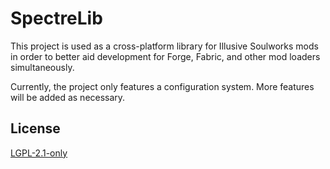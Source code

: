# SpectreLib

This project is used as a cross-platform library for Illusive Soulworks mods in order to better aid development for
Forge, Fabric, and other mod loaders simultaneously.

Currently, the project only features a configuration system. More features will be added as necessary.

## License
[LGPL-2.1-only](https://www.gnu.org/licenses/old-licenses/lgpl-2.1.txt)
